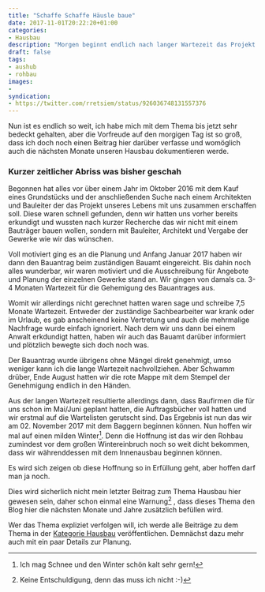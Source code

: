 ```yaml
---
title: "Schaffe Schaffe Häusle baue"
date: 2017-11-01T20:22:20+01:00
categories:
- Hausbau
description: "Morgen beginnt endlich nach langer Wartezeit das Projekt Hausbau."
draft: false
tags:
- aushub
- rohbau
images:
-
syndication:
- https://twitter.com/rretsiem/status/926036748131557376
---
```


Nun ist es endlich so weit, ich habe mich mit dem Thema bis jetzt sehr bedeckt gehalten, aber die Vorfreude auf den morgigen Tag ist so groß, dass ich doch noch einen Beitrag hier darüber verfasse und womöglich auch die nächsten Monate unseren Hausbau dokumentieren werde.

### Kurzer zeitlicher Abriss was bisher geschah

Begonnen hat alles vor über einem Jahr im Oktober 2016 mit dem Kauf eines Grundstücks und der anschließenden Suche nach einem Architekten und Bauleiter der das Projekt unseres Lebens mit uns zusammen erschaffen soll. Diese waren schnell gefunden, denn wir hatten uns vorher bereits erkundigt und wussten nach kurzer Recherche das wir nicht mit einem Bauträger bauen wollen, sondern mit Bauleiter, Architekt und Vergabe der Gewerke wie wir das wünschen.

Voll motiviert ging es an die Planung und Anfang Januar 2017 haben wir dann den Bauantrag beim zuständigen Bauamt eingereicht. Bis dahin noch alles wunderbar, wir waren motiviert und die Ausschreibung für Angebote und Planung der einzelnen Gewerke stand an. Wir gingen von damals ca. 3-4 Monaten Wartezeit für die Gehemigung des Bauantrages aus.

Womit wir allerdings nicht gerechnet hatten waren sage und schreibe 7,5 Monate Wartezeit. Entweder der zuständige Sachbearbeiter war krank oder im Urlaub, es gab anscheinend keine Vertretung und auch die mehrmalige Nachfrage wurde einfach ignoriert. Nach dem wir uns dann bei einem Anwalt erkdundigt hatten, haben wir auch das Bauamt darüber informiert und plötzlich bewegte sich doch noch was.

Der Bauantrag wurde übrigens ohne Mängel direkt genehmigt, umso weniger kann ich die lange Wartezeit nachvollziehen. Aber Schwamm drüber, Ende August hatten wir die rote Mappe mit dem Stempel der Genehmigung endlich in den Händen.

Aus der langen Wartezeit resultierte allerdings dann, dass Baufirmen die für uns schon im Mai/Juni geplant hatten, die Auftragsbücher voll hatten und wir erstmal auf die Wartelisten gerutscht sind. Das Ergebnis ist nun das wir am 02. November 2017 mit dem Baggern beginnen können. Nun hoffen wir mal auf einen milden Winter[^1]. Denn die Hoffnung ist das wir den Rohbau zumindest vor dem großen Wintereinbruch noch so weit dicht bekommen, dass wir währenddessen mit dem Innenausbau beginnen können.

Es wird sich zeigen ob diese Hoffnung so in Erfüllung geht, aber hoffen darf man ja noch.

Dies wird sicherlich nicht mein letzter Beitrag zum Thema Hausbau hier gewesen sein, daher schon einmal eine Warnung[^2] , dass dieses Thema den Blog hier die nächsten Monate und Jahre zusätzlich befüllen wird.

Wer das Thema expliziet verfolgen will, ich werde alle Beiträge zu dem Thema in der [Kategorie Hausbau](/categories/hausbau) veröffentlichen. Demnächst dazu mehr auch mit ein paar Details zur Planung.

[^1]: Ich mag Schnee und den Winter schön kalt sehr gern!
[^2]: Keine Entschuldigung, denn das muss ich nicht :-)

